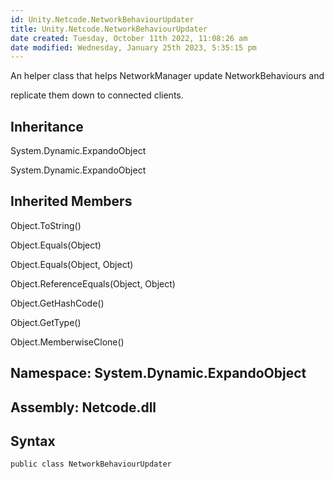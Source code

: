 ```yaml
---
id: Unity.Netcode.NetworkBehaviourUpdater
title: Unity.Netcode.NetworkBehaviourUpdater
date created: Tuesday, October 11th 2022, 11:08:26 am
date modified: Wednesday, January 25th 2023, 5:35:15 pm
---
```


<div class="markdown level0 summary">

An helper class that helps NetworkManager update NetworkBehaviours and

replicate them down to connected clients.

</div>

<div class="markdown level0 conceptual">

</div>

<div class="inheritance">

## Inheritance

<div class="level0">

System.Dynamic.ExpandoObject

</div>

<div class="level1">

System.Dynamic.ExpandoObject

</div>

</div>

<div class="inheritedMembers">

## Inherited Members

<div>

Object.ToString()

</div>

<div>

Object.Equals(Object)

</div>

<div>

Object.Equals(Object, Object)

</div>

<div>

Object.ReferenceEquals(Object, Object)

</div>

<div>

Object.GetHashCode()

</div>

<div>

Object.GetType()

</div>

<div>

Object.MemberwiseClone()

</div>

</div>

## **Namespace**: System.Dynamic.ExpandoObject

## **Assembly**: Netcode.dll

## Syntax

``` lang-csharp
public class NetworkBehaviourUpdater
```
